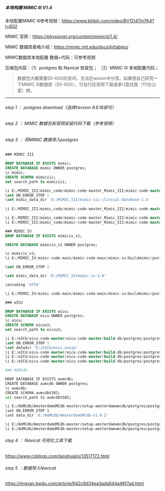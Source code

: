 ##### 本地构建 MIMIC III V1.4

本地配置MIMIC III参考视频：https://www.bilibili.com/video/BV1Zt411n7K4?t=602

MIMIC 官网：https://physionet.org/content/mimiciii/1.4/

MIMIC 数据库表格介绍：https://mimic.mit.edu/docs/iii/tables/

MIMIC数据库本地配置 数据+代码：可参考视频



压缩包内容：（1）postgres 和 Navicat 安装包； （2）MIMIC III 本地配置代码； 

> 数据包大概需要50-60G的空间，无法在weixin中分享。如果想自己研究一下MIMIC III数据库（50-60G），可自行在官网下载或拿U盘找我（111办公室）拷。



********

###### step 1 ： postgres download（选择Version 9.6.18即可）

###### step 2 ： MIMIC 数据包和官网安装代码下载（参考视频）

###### step 3 ： 将MIMIC 数据导入postgres

```sql
### MIMIC III

DROP DATABASE IF EXISTS mimic;
CREATE DATABASE mimic OWNER postgres;
\c mimic;
CREATE SCHEMA mimiciii;
set search_path to mimiciii;

\i E:/MIMIC_III/mimic_code/mimic-code-master_Mimic_III/mimic-code-master/buildmimic/postgres/postgres_create_tables.sql
\set ON_ERROR_STOP 1
\set mimic_data_dir 'E:/MIMIC_III/mimic-iii-clinical-database-1.4'
 
\i E:/MIMIC_III/mimic_code/mimic-code-master_Mimic_III/mimic-code-master/buildmimic/postgres/postgres_load_data.sql

\i E:/MIMIC_III/mimic_code/mimic-code-master_Mimic_III/mimic-code-master/buildmimic/postgres/postgres_add_indexes.sql
\i E:/MIMIC_III/mimic_code/mimic-code-master_Mimic_III/mimic-code-master/buildmimic/postgres/postgres_add_indexes.sql
```

```sql
### MIMIC IV
DROP DATABASE IF EXISTS mimiciv_v1;

CREATE DATABASE mimiciv_v1 OWNER postgres;

\c mimiciv_v1;
\i E:/MIMIC_IV/mimic-code-main/mimic-code-main/mimic-iv/buildmimic/postgres/create.sql

\set ON_ERROR_STOP 1

\set mimic_data_dir 'E:/MIMIC_IV/mimic-iv-1.0'

\encoding 'UTF8'

\i E:/MIMIC_IV/mimic-code-main/mimic-code-main/mimic-iv/buildmimic/postgres/load_7z.sql

```

```sql
### eICU

DROP DATABASE IF EXISTS eicu;
CREATE DATABASE eicu OWNER postgres;
\c eicu;
CREATE SCHEMA eicuv2;
set search_path to eicuv2;

\i E:/eICU/eicu-code-master/eicu-code-master/build-db/postgres/postgres_create_tables.sql
\set ON_ERROR_STOP 1
\set datadir 'E:/eICU/eicu_unzip'
\i E:/eICU/eicu-code-master/eicu-code-master/build-db/postgres/postgres_load_data.sql
\i E:/eICU/eicu-code-master/eicu-code-master/build-db/postgres/postgres_add_indexes.sql
\i E:/eICU/eicu-code-master/eicu-code-master/build-db/postgres/postgres_checks.sql

```

```bash
### AUMCdb

DROP DATABASE IF EXISTS aumcdb;
CREATE DATABASE aumcdb OWNER postgres;
\c aumcdb;
CREATE SCHEMA aumcdbV102;
set search_path to aumcdbV102;

\i E:/AUMCdb/AmsterdamUMCdb-master/setup-amsterdamumcdb/postgres/postgres-create-tables.sql
\set ON_ERROR_STOP 1
\set data_dir 'E:/AUMCdb/AmsterdamUMCdb-v1.0.2'

\i E:/AUMCdb/AmsterdamUMCdb-master/setup-amsterdamumcdb/postgres/postgres-load-data-csv.sql
\i E:/AUMCdb/AmsterdamUMCdb-master/setup-amsterdamumcdb/postgres/postgres-create-index.sql

```



###### step 4 ： Navicat 可视化工具下载

https://www.cnblogs.com/laoshuai/p/13517172.html

###### step 5 ：数据导入Navicat

https://jingyan.baidu.com/article/642c9d34ea3ada644a46f7ad.html

